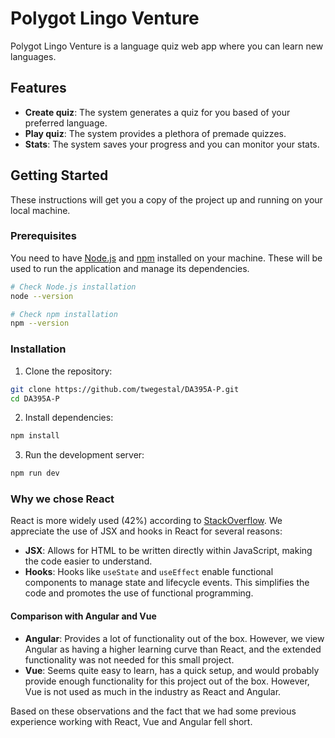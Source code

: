 # Polygot Lingo Venture

Polygot Lingo Venture is a language quiz web app where you can learn new languages.

## Features

- **Create quiz**: The system generates a quiz for you based of your preferred language.
- **Play quiz**: The system provides a plethora of premade quizzes.
- **Stats**: The system saves your progress and you can monitor your stats.

## Getting Started

These instructions will get you a copy of the project up and running on your local machine.

### Prerequisites

You need to have [Node.js](https://nodejs.org/) and [npm](https://www.npmjs.com/) installed on your machine. These will be used to run the application and manage its dependencies.

```bash
# Check Node.js installation
node --version

# Check npm installation
npm --version
```

### Installation

1. Clone the repository:

```bash
git clone https://github.com/twegestal/DA395A-P.git
cd DA395A-P
```

2. Install dependencies:

```bash
npm install
```

3. Run the development server:

```bash
npm run dev
```

### Why we chose React

React is more widely used (42%) according to [StackOverflow](https://survey.stackoverflow.co/2022/#most-popular-technologies-webframe). We appreciate the use of JSX and hooks in React for several reasons:

- **JSX**: Allows for HTML to be written directly within JavaScript, making the code easier to understand.
- **Hooks**: Hooks like `useState` and `useEffect` enable functional components to manage state and lifecycle events. This simplifies the code and promotes the use of functional programming.

#### Comparison with Angular and Vue

- **Angular**: Provides a lot of functionality out of the box. However, we view Angular as having a higher learning curve than React, and the extended functionality was not needed for this small project.
- **Vue**: Seems quite easy to learn, has a quick setup, and would probably provide enough functionality for this project out of the box. However, Vue is not used as much in the industry as React and Angular.

Based on these observations and the fact that we had some previous experience working with React, Vue and Angular fell short.
